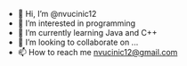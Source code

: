 - 👋 Hi, I’m @nvucinic12
- 👀 I’m interested in programming
- 🌱 I’m currently learning Java and C++
- 💞️ I’m looking to collaborate on ...
- 📫 How to reach me nvucinic12@gmail.com

<!---
nvucinic12/nvucinic12 is a ✨ special ✨ repository because its `README.md` (this file) appears on your GitHub profile.
You can click the Preview link to take a look at your changes.
--->
